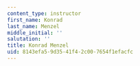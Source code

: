 ```yaml
---
content_type: instructor
first_name: Konrad
last_name: Menzel
middle_initial: ''
salutation: ''
title: Konrad Menzel
uid: 8143efa5-9d35-41f4-2c00-7654f1efacfc
---
```

